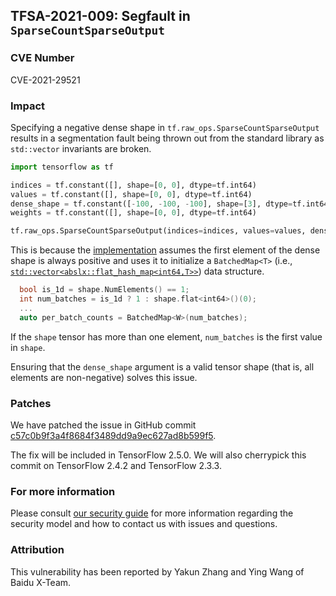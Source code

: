 ## TFSA-2021-009: Segfault in `SparseCountSparseOutput`

### CVE Number
CVE-2021-29521

### Impact
Specifying a negative dense shape in `tf.raw_ops.SparseCountSparseOutput`
results in a segmentation fault being thrown out from the standard library as
`std::vector` invariants are broken.

```python
import tensorflow as tf

indices = tf.constant([], shape=[0, 0], dtype=tf.int64)
values = tf.constant([], shape=[0, 0], dtype=tf.int64)
dense_shape = tf.constant([-100, -100, -100], shape=[3], dtype=tf.int64)
weights = tf.constant([], shape=[0, 0], dtype=tf.int64)

tf.raw_ops.SparseCountSparseOutput(indices=indices, values=values, dense_shape=dense_shape, weights=weights, minlength=79, maxlength=96, binary_output=False)
```

This is because the
[implementation](https://github.com/tensorflow/tensorflow/blob/8f7b60ee8c0206a2c99802e3a4d1bb55d2bc0624/tensorflow/core/kernels/count_ops.cc#L199-L213)
assumes the first element of the dense shape is always positive and uses it to
initialize a `BatchedMap<T>` (i.e.,
[`std::vector<abslx::flat_hash_map<int64,T>>`](https://github.com/tensorflow/tensorflow/blob/8f7b60ee8c0206a2c99802e3a4d1bb55d2bc0624/tensorflow/core/kernels/count_ops.cc#L27))
data structure.

```cc
  bool is_1d = shape.NumElements() == 1;
  int num_batches = is_1d ? 1 : shape.flat<int64>()(0);
  ...
  auto per_batch_counts = BatchedMap<W>(num_batches);
```

If the `shape` tensor has more than one element, `num_batches` is the first
value in `shape`.

Ensuring that the `dense_shape` argument is a valid tensor shape (that is, all
elements are non-negative) solves this issue.

### Patches
We have patched the issue in GitHub commit
[c57c0b9f3a4f8684f3489dd9a9ec627ad8b599f5](https://github.com/tensorflow/tensorflow/commit/c57c0b9f3a4f8684f3489dd9a9ec627ad8b599f5).

The fix will be included in TensorFlow 2.5.0. We will also cherrypick this
commit on TensorFlow 2.4.2 and TensorFlow 2.3.3.

### For more information
Please consult [our security
guide](https://github.com/tensorflow/tensorflow/blob/master/SECURITY.md) for
more information regarding the security model and how to contact us with issues
and questions.

### Attribution
This vulnerability has been reported by Yakun Zhang and Ying Wang of Baidu
X-Team.

